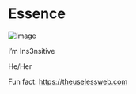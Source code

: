 # Essence

![image](https://github.com/user-attachments/assets/1528e8bb-2465-4164-8354-1bd26058b9f1)

I’m Ins3nsitive

He/Her

Fun fact: https://theuselessweb.com

<!---
Is3nsitive/Is3nsitive is a ✨ special ✨ repository because its `README.md` (this file) appears on your GitHub profile.
You can click the Preview link to take a look at your changes.
--->
